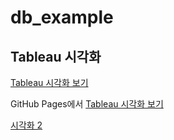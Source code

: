 # db_example

## Tableau 시각화
[Tableau 시각화 보기](https://public.tableau.com/views/bacteria_db_1/12?:showVizHome=no&:embed=true)

GitHub Pages에서 [Tableau 시각화 보기](https://jihopark-blue.github.io/db_example/)  

[시각화 2](https://public.tableau.com/views/bacteria_db_2/13?:showVizHome=no&:embed=true)

